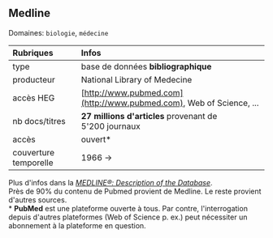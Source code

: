 ## Medline
Domaines: `biologie`, `médecine`

| Rubriques | Infos |
| :-------- | :---- |
| type | base de données **bibliographique** |
| producteur | National Library of Medecine |
| accès HEG | [http://www.pubmed.com](http://www.pubmed.com), Web of Science, ... |
| nb docs/titres | **27 millions d'articles** provenant de <br/>5'200 journaux |
| accès | ouvert* |
| couverture temporelle | 1966 -> |

Plus d'infos dans la [*MEDLINE®: Description of the Database*](https://www.nlm.nih.gov/bsd/medline.html).   
Près de 90% du contenu de Pubmed provient de Medline. Le reste provient d'autres sources.   
\* **PubMed** est une plateforme ouverte à tous. Par contre, l'interrogation depuis d'autres plateformes (Web of Science p. ex.) peut nécessiter un abonnement à la plateforme en question.
